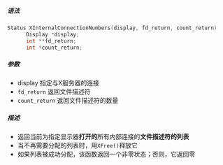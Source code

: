 ##### 语法

```c
Status XInternalConnectionNumbers(display, fd_return, count_return)
      Display *display;
      int **fd_return;
      int *count_return;
```

##### 参数

* display 指定与X服务器的连接
* `fd_return` 返回文件描述符
* `count_return` 返回文件描述符的数量

##### 描述

* 返回当前为指定显示器**打开的**所有内部连接的**文件描述符的列表**
* 当不再需要分配的列表时，用`XFree()`释放它
* 如果列表被成功分配，该函数返回一个非零状态；否则，它返回零

